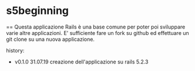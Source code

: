 # s5beginning
==
Questa applicazione Rails è una base comune per poter poi sviluppare varie altre applicazioni.
E' sufficiente fare un fork su github ed effettuare un git clone su una nuova applicazione.

history:

* v0.1.0  31.07.19  creazione dell'applicazione su rails 5.2.3